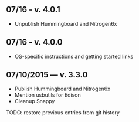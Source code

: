 ## 07/16 - v. 4.0.1
* Unpublish Hummingboard and Nitrogen6x

## 07/16 - v. 4.0.0
* OS-specific instructions and getting started links

## 07/10/2015 — v. 3.3.0
* Publish Hummingboard and Nitrogen6x
* Mention usbutils for Edison
* Cleanup Snappy

TODO: restore previous entries from git history
